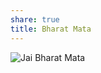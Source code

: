```yaml
---
share: true
title: Bharat Mata
---
```

![Jai Bharat Mata](https://upload.wikimedia.org/wikipedia/commons/3/3a/Bharat_Mata_by_Abanindranath_Tagore.jpg)
